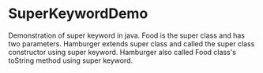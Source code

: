 # SuperKeywordDemo
Demonstration of super keyword in java.
Food is the super class and has two parameters.
Hamburger extends super class and called the super class constructor using super keyword.
Hamburger also called Food class's toString method using super keyword.
